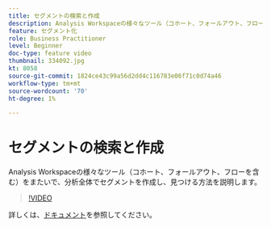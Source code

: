 ```yaml
---
title: セグメントの検索と作成
description: Analysis Workspaceの様々なツール（コホート、フォールアウト、フローを含む）をまたいで、分析全体でセグメントを作成し、見つける方法を説明します。
feature: セグメント化
role: Business Practitioner
level: Beginner
doc-type: feature video
thumbnail: 334092.jpg
kt: 8058
source-git-commit: 1824ce43c99a56d2dd4c116783e06f71c0d74a46
workflow-type: tm+mt
source-wordcount: '70'
ht-degree: 1%

---
```



# セグメントの検索と作成

Analysis Workspaceの様々なツール（コホート、フォールアウト、フローを含む）をまたいで、分析全体でセグメントを作成し、見つける方法を説明します。

>[!VIDEO](https://video.tv.adobe.com/v/334092/?quality=12&learn=on)

詳しくは、[ドキュメント](https://experienceleague.adobe.com/docs/analytics/components/segmentation/segmentation-workflow/seg-workflow.html?lang=en)を参照してください。
